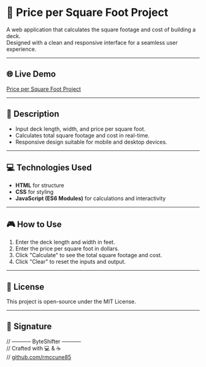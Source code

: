 # 📐 Price per Square Foot Project  

A web application that calculates the square footage and cost of building a deck.  
Designed with a clean and responsive interface for a seamless user experience.  

---

## 🌐 Live Demo  
[Price per Square Foot Project](https://rmccune85.github.io/price-per-square-foot-project/)

---

## 📝 Description  
- Input deck length, width, and price per square foot.  
- Calculates total square footage and cost in real-time.  
- Responsive design suitable for mobile and desktop devices.

---

## 💻 Technologies Used  
- **HTML** for structure  
- **CSS** for styling  
- **JavaScript (ES6 Modules)** for calculations and interactivity  

---

## 🎮 How to Use  
1. Enter the deck length and width in feet.  
2. Enter the price per square foot in dollars.  
3. Click "Calculate" to see the total square footage and cost.  
4. Click "Clear" to reset the inputs and output.  

---

## 📄 License  
This project is open-source under the MIT License.  

---

## 📌 Signature  

// ───── ByteShifter ─────  
// Crafted with 💻 & ☕  
// [github.com/rmccune85](https://github.com/rmccune85)
